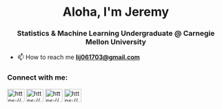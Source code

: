 <h1 align="center">Aloha, I'm Jeremy</h1>
<h3 align="center">Statistics & Machine Learning Undergraduate @ Carnegie Mellon University</h3>

- 📫 How to reach me **lij061703@gmail.com**

<h3 align="left">Connect with me:</h3>
<p align="left">
<a href="https://linkedin.com/in/https://www.linkedin.com/in/jiabin-jeremy-li/" target="blank"><img align="center" src="https://raw.githubusercontent.com/rahuldkjain/github-profile-readme-generator/master/src/images/icons/Social/linked-in-alt.svg" alt="https://www.linkedin.com/in/jiabin-jeremy-li/" height="30" width="40" /></a>
<a href="https://kaggle.com/https://www.kaggle.com/addicejeremy" target="blank"><img align="center" src="https://raw.githubusercontent.com/rahuldkjain/github-profile-readme-generator/master/src/images/icons/Social/kaggle.svg" alt="https://www.kaggle.com/addicejeremy" height="30" width="40" /></a>
<a href="https://fb.com/https://www.facebook.com/jeremy.li.0617/" target="blank"><img align="center" src="https://raw.githubusercontent.com/rahuldkjain/github-profile-readme-generator/master/src/images/icons/Social/facebook.svg" alt="https://www.facebook.com/jeremy.li.0617/" height="30" width="40" /></a>
<a href="https://instagram.com/https://www.instagram.com/addice_jeremy/" target="blank"><img align="center" src="https://raw.githubusercontent.com/rahuldkjain/github-profile-readme-generator/master/src/images/icons/Social/instagram.svg" alt="https://www.instagram.com/addice_jeremy/" height="30" width="40" /></a>
</p>
